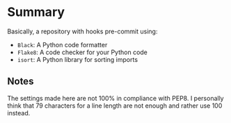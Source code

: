 # Summary

Basically, a repository with hooks pre-commit using:

- `Black`: A Python code formatter
- `Flake8`: A code checker for your Python code
- `isort`: A Python library for sorting imports

## Notes

The settings made here are not 100% in compliance with PEP8. I personally think that 79 characters for a line length are not enough  and rather use 100 instead. 